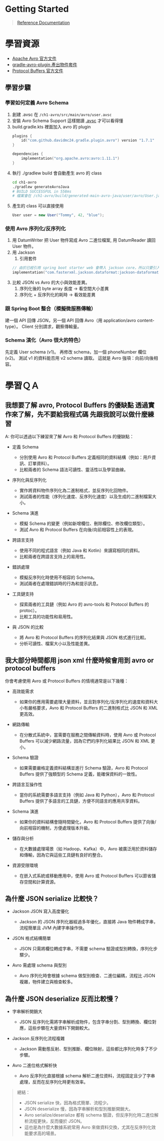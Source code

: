 # Getting Started

> [Reference Documentation](https://ddia.vonng.com/tw/ch5/#sec_encoding_avro)

# 學習資源

- [Apache Avro 官方文件](https://avro.apache.org/docs/current/)
- [gradle-avro-plugin 產出物件套件](ttps://github.com/davidmc24/gradle-avro-plugin)
- [Protocol Buffers 官方文件](https://developers.google.com/protocol-buffers)

## 學習步驟

### 學習如何定義 Avro Schema

1. 創建 .avsc 在 `/ch1-avro/src/main/avro/user.avsc`
2. 安裝 Avro Schema Support 這樣閱讀 [.avsc](src/main/java/com/example/ch1avro/data/.avsc) 才可以看得懂
3. build.gradle.kts 裡面加入 avro 的 plugin
    ```kotlin
    plugins {
        id("com.github.davidmc24.gradle.plugin.avro") version "1.7.1"
    }
 
    dependencies {
        implementation("org.apache.avro:avro:1.11.1")
    }
    ```
4. 執行 ./gradlew build 會自動產生 avro 的 class
    ```bash
    cd ch1-avro 
    ./gradlew generateAvroJava
    # BUILD SUCCESSFUL in 558ms
    # 檔案會在 /ch1-avro/build/generated-main-avro-java/user/avro/User.java
    ``` 
5. 產生的 class 可以直接使用
    ```java
    User user = new User("Tommy", 42, "blue");
    ```

### 使用 Avro 序列化/反序列化

1. 用 DatumWriter 把 User 物件寫成 Avro 二進位檔案, 用 DatumReader 讀回 User 物件。
2. 用 Jackson
    1. 引用套件
    ```kotlin
    // 由於已經引用 spring boot starter web 會帶入 jackson core，所以只要引入 avro 就好
    implementation("com.fasterxml.jackson.dataformat:jackson-dataformat-avro:2.15.2")
    ```
3. 比較 JSON vs Avro 的大小與效能差異。
    1. 序列化後的 byte array 長度 → 看空間大小差異
    2. 序列化 + 反序列化的耗時 → 看效能差異

### 跟 Spring Boot 整合（模擬微服務傳輸）

建一個 API 回傳 JSON，另一個 API 回傳 Avro（用 application/avro content-type）。
Client 分別請求，觀察傳輸量。

### Schema 演化（Avro 很大的特色）

先定義 User schema (v1)。
再修改 schema，加一個 phoneNumber 欄位 (v2)。
測試 v1 的資料能否用 v2 schema 讀取。
這就是 Avro 強項：向前/向後相容。

# 學習ＱＡ

## 我想要了解 avro, Protocol Buffers 的優缺點 透過實作來了解，先不要給我程式碼 先跟我說可以做什麼練習

A: 你可以透過以下練習來了解 Avro 和 Protocol Buffers 的優缺點：

- 定義 Schema
    - 分別使用 Avro 和 Protocol Buffers 定義相同的資料結構（例如：用戶資訊、訂單資料）。
    - 比較兩者的 Schema 語法可讀性、靈活性以及學習曲線。


- 序列化與反序列化
    - 實作將資料物件序列化為二進制格式，並反序列化回物件。
    - 測試兩者的性能（序列化速度、反序列化速度）以及生成的二進制檔案大小。


- Schema 演進
    - 模擬 Schema 的變更（例如新增欄位、刪除欄位、修改欄位類型）。
    - 測試 Avro 和 Protocol Buffers 在向後/向前相容性上的表現。


- 跨語言支持
    - 使用不同的程式語言（例如 Java 和 Kotlin）來讀寫相同的資料。
    - 比較兩者在跨語言支持上的易用性。


- 錯誤處理
    - 模擬反序列化時使用不相容的 Schema。
    - 測試兩者在處理錯誤時的行為和提示訊息。


- 工具鏈支持
    - 探索兩者的工具鏈（例如 Avro 的 avro-tools 和 Protocol Buffers 的 protoc）。
    - 比較工具的功能性和易用性。


- 與 JSON 的比較
    - 將 Avro 和 Protocol Buffers 的序列化結果與 JSON 格式進行比較。
    - 分析可讀性、檔案大小以及性能差異。

## 我大部分時間都用 json xml 什麼時候會用到 avro or protocol buffers

你會考慮使用 Avro 或 Protocol Buffers 的情境通常是以下幾種：

- 高效能需求
    - 如果你的應用需要處理大量資料，並且對序列化/反序列化的速度和資料大小有嚴格要求，Avro 和 Protocol Buffers
      的二進制格式比 JSON 和 XML 更高效。


- 網路傳輸
    - 在分散式系統中，當需要在服務之間傳輸資料時，使用 Avro 或 Protocol Buffers 可以減少網路流量，因為它們的序列化結果比
      JSON 和 XML 更小。


- Schema 驗證
    - 如果需要嚴格定義資料結構並進行 Schema 驗證，Avro 和 Protocol Buffers 提供了強類型的 Schema 定義，能確保資料的一致性。


- 跨語言互操作性
    - 當你的系統需要多語言支持（例如 Java 和 Python），Avro 和 Protocol Buffers 提供了多語言的工具鏈，方便不同語言的應用共享資料。


- Schema 演進
    - 如果你的資料結構會隨時間變化，Avro 和 Protocol Buffers 提供了向後/向前相容的機制，方便處理版本升級。


- 儲存與分析
    - 在大數據處理場景（如 Hadoop、Kafka）中，Avro 被廣泛用於資料儲存和傳輸，因為它與這些工具鏈有良好的整合。


- 資源受限環境
    - 在嵌入式系統或移動應用中，使用 Avro 或 Protocol Buffers 可以節省儲存空間和計算資源。

## 為什麼 JSON serialize 比較快？

- Jackson JSON 寫入高度優化
    - Jackson 的 JSON 序列化器經過多年優化，直接將 Java 物件轉成字串，流程簡單且 JVM 內建字串操作快。

- JSON 格式結構簡單
    - JSON 只需將欄位轉成字串，不需要 schema 驗證或型別轉換，序列化步驟少。

- Avro 需處理 schema 與型別
    - Avro 序列化時會根據 schema 做型別檢查、二進位編碼，流程比 JSON 複雜，物件建立與檢查較多。

## 為什麼 JSON deserialize 反而比較慢？

- 字串解析開銷大
    - JSON 反序列化需將字串解析成物件，包含字串分割、型別轉換、欄位對應，這些步驟在大量資料下開銷較大。
    
- Jackson 反序列化流程複雜
    - Jackson 需動態反射、型別推斷、欄位映射，這些都比序列化時多了不少步驟。

- Avro 二進位格式解析快
    - Avro 反序列化直接根據 schema 解析二進位資料，流程固定且少了字串處理，反而在反序列化時更有效率。

> 總結： 
> - JSON serialize 快，因為格式簡單、流程少。 
> - JSON deserialize 慢，因為字串解析和型別推斷開銷大。 
> - Avro serialize/deserialize 都有 schema 驗證，但反序列化時二進位解析流程更快，反而優於 JSON。 
> - 這也是為什麼大數據系統常用 Avro 來做資料交換，尤其在反序列化效能要求高的場景。
